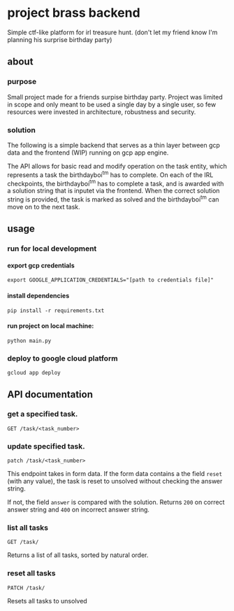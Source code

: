 # project brass backend
Simple ctf-like platform for irl treasure hunt. (don't let my friend know I'm planning his surprise birthday party)

## about
### purpose
Small project made for a friends surpise birthday party.
Project was limited in scope and 
only meant to be used a single day by a single user, 
so few resources were invested in 
architecture, robustness and security.
### solution
The following is a simple backend that serves as a thin layer between gcp data and the frontend (WIP) 
running on gcp app engine.

The API allows for basic read and modify operation on the task entity, 
which represents a task the birthdayboi<sup>tm</sup> has to complete.
On each of the IRL checkpoints, the birthdayboi<sup>tm</sup> has to complete a task, 
and is awarded with a solution string that is inputet via the frontend.
When the correct solution string is provided, 
the task is marked as solved and the birthdayboi<sup>tm</sup> can move on to the next task.

## usage
### run for local development
#### export gcp credentials
```
export GOOGLE_APPLICATION_CREDENTIALS="[path to credentials file]"
```
#### install dependencies
```
pip install -r requirements.txt
```
#### run project on local machine:
```
python main.py
```
### deploy to google cloud platform
```
gcloud app deploy
```

## API documentation
### get a specified task.
```
GET /task/<task_number>
```
### update specified task.
```
patch /task/<task_number>
```
This endpoint takes in form data.
If the form data contains a the field `reset` (with any value), 
the task is reset to unsolved without checking the answer string.

If not, the field `answer` is compared with the solution.
Returns `200` on correct answer string and `400` on incorrect answer string.
### list all tasks
```
GET /task/
```
Returns a list of all tasks, sorted by natural order.
### reset all tasks
```
PATCH /task/
```
Resets all tasks to unsolved
